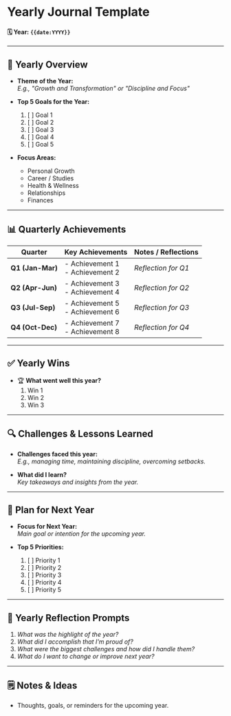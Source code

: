 # **Yearly Journal Template**

#### 🗓️ Year: `{{date:YYYY}}`

---

## 📝 **Yearly Overview**

- **Theme of the Year:**  
    _E.g., "Growth and Transformation" or "Discipline and Focus"_
    
- **Top 5 Goals for the Year:**
    
    1. [ ]  Goal 1
    2. [ ]  Goal 2
    3. [ ]  Goal 3
    4. [ ]  Goal 4
    5. [ ]  Goal 5
- **Focus Areas:**
    
    - Personal Growth
    - Career / Studies
    - Health & Wellness
    - Relationships
    - Finances

---

## 📊 **Quarterly Achievements**

|**Quarter**|**Key Achievements**|**Notes / Reflections**|
|---|---|---|
|**Q1 (Jan-Mar)**|- Achievement 1  <br>- Achievement 2|_Reflection for Q1_|
|**Q2 (Apr-Jun)**|- Achievement 3  <br>- Achievement 4|_Reflection for Q2_|
|**Q3 (Jul-Sep)**|- Achievement 5  <br>- Achievement 6|_Reflection for Q3_|
|**Q4 (Oct-Dec)**|- Achievement 7  <br>- Achievement 8|_Reflection for Q4_|

---

## ✅ **Yearly Wins**

- 🏆 **What went well this year?**
    1. Win 1
    2. Win 2
    3. Win 3

---

## 🔍 **Challenges & Lessons Learned**

- **Challenges faced this year:**  
    _E.g., managing time, maintaining discipline, overcoming setbacks._
    
- **What did I learn?**  
    _Key takeaways and insights from the year._
    

---

## 🎯 **Plan for Next Year**

- **Focus for Next Year:**  
    _Main goal or intention for the upcoming year._
    
- **Top 5 Priorities:**
    
    1. [ ]  Priority 1
    2. [ ]  Priority 2
    3. [ ]  Priority 3
    4. [ ]  Priority 4
    5. [ ]  Priority 5

---

## 💭 **Yearly Reflection Prompts**

1. _What was the highlight of the year?_
2. _What did I accomplish that I'm proud of?_
3. _What were the biggest challenges and how did I handle them?_
4. _What do I want to change or improve next year?_

---

## 🗒️ **Notes & Ideas**

- Thoughts, goals, or reminders for the upcoming year.